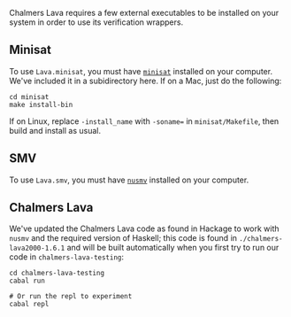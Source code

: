 Chalmers Lava requires a few external executables to be installed on your system in order to use its verification wrappers.

## Minisat

To use `Lava.minisat`, you must have [`minisat`](https://github.com/niklasso/minisat) installed on your computer.
We've included it in a subidirectory here. If on a Mac, just do the following:

    cd minisat
    make install-bin

If on Linux, replace `-install_name` with `-soname=` in `minisat/Makefile`, then build and install as usual.

## SMV

To use `Lava.smv`, you must have [`nusmv`](https://nusmv.fbk.eu) installed on your computer.

## Chalmers Lava

We've updated the Chalmers Lava code as found in Hackage to work with `nusmv` and the required version of Haskell;
this code is found in `./chalmers-lava2000-1.6.1` and will be built automatically when you first try to run our
code in `chalmers-lava-testing`:

    cd chalmers-lava-testing
    cabal run

    # Or run the repl to experiment
    cabal repl